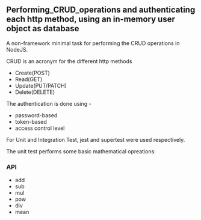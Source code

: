## Performing_CRUD_operations and authenticating each http method, using an in-memory user object as database

A non-framework minimal task for performing the CRUD operations in NodeJS.

CRUD is an acronym for the different http methods

- Create(POST)
- Read(GET)
- Update(PUT/PATCH)
- Delete(DELETE)

The authentication is done using -
- password-based
- token-based
- access control level

For Unit and Integration Test, jest and supertest were used respectively.

The unit test performs some basic mathematical opreations:

### API
- add
- sub
- mul
- pow
- div
- mean
